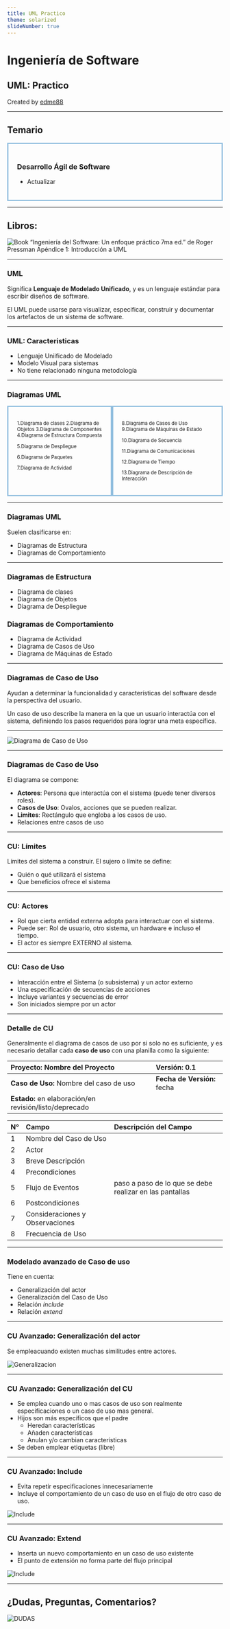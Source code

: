 ```yaml
---
title: UML Practico
theme: solarized
slideNumber: true
---
```


# Ingeniería de Software
## UML: Practico
Created by <i class="fab fa-telegram"></i>
[edme88]("https://t.me/edme88")

---
<!-- .slide: style="font-size: 0.60em" -->
<style>
.grid-container2 {
    display: grid;
    grid-template-columns: auto auto;
    font-size: 0.8em;
    text-align: left !important;
}

.grid-item {
    border: 3px solid rgba(121, 177, 217, 0.8);
    padding: 20px;
    text-align: left !important;
}
</style>
## Temario
<div class="grid-item">

### Desarrollo Ágil de Software
* Actualizar
</div>

---
## Libros:
![Book](images/book.png)
“Ingeniería del Software: Un enfoque práctico 7ma ed.” de Roger Pressman
Apéndice 1: Introducción a UML

---
### UML
Significa **Lenguaje de Modelado Unificado**, y es un lenguaje estándar para escribir diseños de software.

El UML puede usarse para visualizar, especificar, construir y documentar los artefactos de un sistema de software.

---
### UML: Caracteristicas
* Lenguaje Uniificado de Modelado
* Modelo Visual para sistemas
* No tiene relacionado ninguna metodología

---
### Diagramas UML
<!--http://www.softwero.com/2017/08/los-13-diagramas-uml-y-sus-componentes-1.html-->

<div class="grid-container2">
<div class="grid-item">

1.Diagrama de clases
2.Diagrama de Objetos
3.Diagrama de Componentes
4.Diagrama de Estructura Compuesta

5.Diagrama de Despliegue

6.Diagrama de Paquetes

7.Diagrama de Actividad
</div>
<div class="grid-item">

8.Diagrama de Casos de Uso
9.Diagrama de Máquinas de Estado

10.Diagrama de Secuencia

11.Diagrama de Comunicaciones

12.Diagrama de Tiempo

13.Diagrama de Descripción de Interacción
</div></div>

---
### Diagramas UML
Suelen clasificarse en:
* Diagramas de Estructura
* Diagramas de Comportamiento

---
### Diagramas de Estructura
* Diagrama de clases
* Diagrama de Objetos
* Diagrama de Despliegue 

### Diagramas de Comportamiento
* Diagrama de Actividad
* Diagrama de Casos de Uso
* Diagrama de Máquinas de Estado

---
### Diagramas de Caso de Uso
Ayudan a determinar la funcionalidad y características del software desde la perspectiva del usuario.


Un caso de uso describe la manera en la que un usuario interactúa con el sistema, definiendo
los pasos requeridos para lograr una meta específica.

---
![Diagrama de Caso de Uso](images/unidad4/casoUsoMusica.jpg)

---
### Diagramas de Caso de Uso
El diagrama se compone:
* **Actores**: Persona que interactúa con el sistema (puede tener diversos roles).
* **Casos de Uso**: Ovalos, acciones que se pueden realizar.
* **Limites**: Rectángulo que engloba a los casos de uso.
* Relaciones entre casos de uso

---
### CU: Límites
Límites del sistema a construir.
El sujero o límite se define:
* Quién o qué utilizará el sistema
* Que beneficios ofrece el sistema

---
### CU: Actores
* Rol que cierta entidad externa adopta para interactuar con el sistema.
* Puede ser: Rol de usuario, otro sistema, un hardware e incluso el tiempo.
* El actor es siempre EXTERNO al sistema.

---
### CU: Caso de Uso
* Interacción entre el Sistema (o subsistema) y un actor externo
* Una especificación de secuencias de acciones
* Incluye variantes y secuencias de error
* Son iniciados siempre por un actor

---
### Detalle de CU
<!-- .slide: style="font-size: 0.70em" -->
Generalmente el diagrama de casos de uso por si solo no es suficiente, y es necesario detallar cada **caso de uso** con 
una planilla como la siguiente:

| **Proyecto:** Nombre del Proyecto                      | **Versión:** 0.1             |
|:-------------------------------------------------------|:-----------------------------|
| **Caso de Uso:** Nombre del caso de uso                | **Fecha de Versión:** fecha  |
| **Estado:** en elaboración/en revisión/listo/deprecado |                              |

| N° | Campo | Descripción del Campo |
|:---|:------|:---------------------|
| 1  | Nombre del Caso de Uso | |
| 2  | Actor | |
| 3  | Breve Descripción | |
| 4  | Precondiciones | |
| 5  | Flujo de Eventos | paso a paso de lo que se debe realizar en las pantallas |
| 6  | Postcondiciones | |
| 7  | Consideraciones y Observaciones | |
| 8  | Frecuencia de Uso | |

---
### Modelado avanzado de Caso de uso
Tiene en cuenta:
* Generalización del actor
* Generalización del Caso de Uso
* Relación _include_
* Relación _extend_

---
### CU Avanzado: Generalización del actor
Se empleacuando existen muchas similitudes entre actores.

![Generalizacion](images/unidad4/generalizacionActor.png)


---
### CU Avanzado: Generalización del CU
* Se emplea cuando uno o mas casos de uso son realmente especificaciones o un caso de uso mas general.
* Hijos son más específicos que el padre
  * Heredan características
  * Añaden características
  * Anulan y/o cambian características
* Se deben emplear etiquetas (libre)

---
### CU Avanzado: Include
* Evita repetir especificaciones innecesariamente
* Incluye el comportamiento de un caso de uso en el flujo de otro caso de uso.

![Include](images/unidad4/CUinclusion.png)

---
### CU Avanzado: Extend
* Inserta un nuevo comportamiento en un caso de uso existente
* El punto de extensión no forma parte del flujo principal

![Include](images/unidad4/extension.png)

---
## ¿Dudas, Preguntas, Comentarios?
![DUDAS](images/pregunta.gif)
